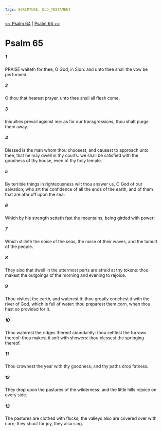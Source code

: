 ```yaml
---
Tags: SCRIPTURE, OLD_TESTAMENT
---
```


[<< Psalm 64](OLD_TESTAMENT/19_Psalms/Psalm_64.md) | [Psalm 66 >>](OLD_TESTAMENT/19_Psalms/Psalm_66.md)

# Psalm 65

##### 1
 PRAISE waiteth for thee, O God, in Sion: and unto thee shall the vow be performed.
##### 2
 O thou that hearest prayer, unto thee shall all flesh come.
##### 3
 Iniquities prevail against me: as for our transgressions, thou shalt purge them away.
##### 4
 Blessed is the man whom thou choosest, and causest to approach unto thee, that he may dwell in thy courts: we shall be satisfied with the goodness of thy house, even of thy holy temple.
##### 5
 By terrible things in righteousness wilt thou answer us, O God of our salvation; who art the confidence of all the ends of the earth, and of them that are afar off upon the sea:
##### 6
 Which by his strength setteth fast the mountains; being girded with power:
##### 7
 Which stilleth the noise of the seas, the noise of their waves, and the tumult of the people.
##### 8
 They also that dwell in the uttermost parts are afraid at thy tokens: thou makest the outgoings of the morning and evening to rejoice.
##### 9
 Thou visitest the earth, and waterest it: thou greatly enrichest it with the river of God, which is full of water: thou preparest them corn, when thou hast so provided for it.
##### 10
 Thou waterest the ridges thereof abundantly: thou settlest the furrows thereof: thou makest it soft with showers: thou blessest the springing thereof.
##### 11
 Thou crownest the year with thy goodness; and thy paths drop fatness.
##### 12
 They drop upon the pastures of the wilderness: and the little hills rejoice on every side.
##### 13
 The pastures are clothed with flocks; the valleys also are covered over with corn; they shout for joy, they also sing.
